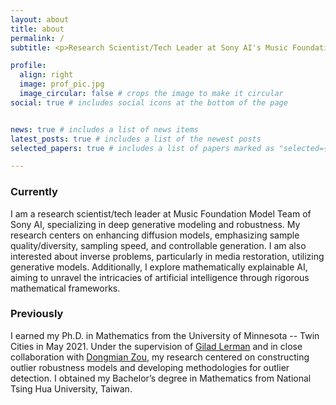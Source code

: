 ```yaml
---
layout: about
title: about
permalink: /
subtitle: <p>Research Scientist/Tech Leader at Sony AI's Music Foundation Model Team;<br>2016 2021 Ph.D. in Mathematics from University of Minnesota, Twin Cities</p>

profile:
  align: right
  image: prof_pic.jpg
  image_circular: false # crops the image to make it circular
social: true # includes social icons at the bottom of the page  


news: true # includes a list of news items
latest_posts: true # includes a list of the newest posts
selected_papers: true # includes a list of papers marked as "selected={true}"

---
```


### Currently
I am a research scientist/tech leader at Music Foundation Model Team of Sony AI, specializing in deep generative modeling and robustness. My research centers on enhancing diffusion models, emphasizing sample quality/diversity, sampling speed, and controllable generation. I am also interested about inverse problems, particularly in media restoration, utilizing generative models. Additionally, I explore mathematically explainable AI, aiming to unravel the intricacies of artificial intelligence through rigorous mathematical frameworks.

### Previously

I earned my Ph.D. in Mathematics from the University of Minnesota -- Twin Cities in May 2021. Under the supervision of [Gilad Lerman](https://scholar.google.com/citations?user=zCzuViIAAAAJ&hl=en) and in close collaboration with [Dongmian Zou](https://scholars.duke.edu/person/Dongmian.Zou), my research centered on constructing outlier robustness models and developing methodologies for outlier detection. I obtained my Bachelor’s degree in Mathematics from National Tsing Hua University, Taiwan.
